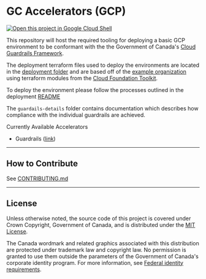 
# GC Accelerators (GCP)

[![Open this project in Google Cloud Shell](http://gstatic.com/cloudssh/images/open-btn.png)](https://console.cloud.google.com/cloudshell/open?git_repo=https://github.com/canada-ca/accelerators_accelerateurs-gcp&page=editor&tutorial=README.md)

This repository will host the required tooling for deploying a basic GCP environment to be conformant with the the Government of Canada's [Cloud Guardrails Framework](https://github.com/canada-ca/cloud-guardrails).

The deployment terraform files used to deploy the environments are located in the [deployment folder](https://github.com/canada-ca/accelerators_accelerateurs-gcp/tree/main/deployment-templates/Terraform/guardrails/) and are based off of the [example organization](https://github.com/terraform-google-modules/terraform-example-foundation) using terraform modules from the [Cloud Foundation Toolkit](https://cloud.google.com/foundation-toolkit).

To deploy the environment please follow the processes outlined in the deployment [README](deployment-templates/Terraform/guardrails/README.md)

The `guardails-details` folder contains documentation which describes how compliance with the individual guardrails are achieved.

Currently Available Accelerators
- Guardrails ([link](https://github.com/canada-ca/accelerators_accelerateurs-gcp/tree/main/deployment-templates/Terraform/guardrails))

---

## How to Contribute

See [CONTRIBUTING.md](CONTRIBUTING.md)

---
## License

Unless otherwise noted, the source code of this project is covered under Crown Copyright, Government of Canada, and is distributed under the [MIT License](LICENSE).

The Canada wordmark and related graphics associated with this distribution are protected under trademark law and copyright law. No permission is granted to use them outside the parameters of the Government of Canada's corporate identity program. For more information, see [Federal identity requirements](https://www.canada.ca/en/treasury-board-secretariat/topics/government-communications/federal-identity-requirements.html).
